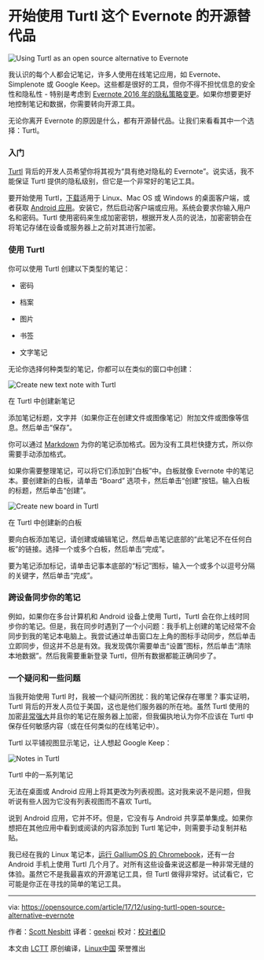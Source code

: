 开始使用 Turtl 这个 Evernote 的开源替代品
======
![Using Turtl as an open source alternative to Evernote](https://opensource.com/sites/default/files/styles/image-full-size/public/lead-images/BUS_brainstorm_island_520px.png?itok=6IUPyxkY)

我认识的每个人都会记笔记，许多人使用在线笔记应用，如 Evernote、Simplenote 或 Google Keep。这些都是很好的工具，但你不得不担忧信息的安全性和隐私性 - 特别是考虑到 [Evernote 2016 年的隐私策略变更][1]。如果你想要更好地控制笔记和数据，你需要转向开源工具。

无论你离开 Evernote 的原因是什么，都有开源替代品。让我们来看看其中一个选择：Turtl。

### 入门

[Turtl][2] 背后的开发人员希望你将其视为“具有绝对隐私的 Evernote”。说实话，我不能保证 Turtl 提供的隐私级别，但它是一个非常好的笔记工具。

要开始使用 Turtl，[下载][3]适用于 Linux、Mac OS 或 Windows 的桌面客户端，或者获取 [Android 应用][4]。安装它，然后启动客户端或应用。系统会要求你输入用户名和密码。Turtl 使用密码来生成加密密钥，根据开发人员的说法，加密密钥会在将笔记存储在设备或服务器上之前对其进行加密。

### 使用 Turtl

你可以使用 Turtl 创建以下类型的笔记：

*   密码

*   档案

*   图片

*   书签

*   文字笔记

无论你选择何种类型的笔记，你都可以在类似的窗口中创建：


![Create new text note with Turtl](https://opensource.com/sites/default/files/images/life-uploads/turtl-new-note-520.png)

在 Turtl 中创建新笔记

添加笔记标题，文字并（如果你正在创建文件或图像笔记）附加文件或图像等信息。然后单击“保存”。

你可以通过 [Markdown][6] 为你的笔记添加格式。因为没有工具栏快捷方式，所以你需要手动添加格式。

如果你需要整理笔记，可以将它们添加到“白板”中。白板就像 Evernote 中的笔记本。要创建新的白板，请单击 “Board” 选项卡，然后单击“创建”按钮。输入白板的标题，然后单击“创建”。

![Create new board in Turtl](https://opensource.com/sites/default/files/images/life-uploads/turtl-boards-520.png)

在 Turtl 中创建新的白板

要向白板添加笔记，请创建或编辑笔记，然后单击笔记底部的“此笔记不在任何白板”的链接。选择一个或多个白板，然后单击“完成”。

要为笔记添加标记，请单击记事本底部的“标记”图标，输入一个或多个以逗号分隔的关键字，然后单击“完成”。

### 跨设备同步你的笔记

例如，如果你在多台计算机和 Android 设备上使用 Turtl，Turtl 会在你上线时同步你的笔记。但是，我在同步时遇到了一个小问题：我手机上创建的笔记经常不会同步到我的笔记本电脑上。我尝试通过单击窗口左上角的图标手动同步，然后单击立即同步，但这并不总是有效。我发现偶尔需要单击“设置”图标，然后单击“清除本地数据”。然后我需要重新登录 Turtl，但所有数据都能正确同步了。

### 一个疑问和一些问题

当我开始使用 Turtl 时，我被一个疑问所困扰：我的笔记保存在哪里？事实证明，Turtl 背后的开发人员位于美国，这也是他们服务器的所在地。虽然 Turtl 使用的加密[非常强大][8]并且你的笔记在服务器上加密，但我偏执地认为你不应该在 Turtl 中保存任何敏感内容（或在任何类似的在线笔记中）。

Turtl 以平铺视图显示笔记，让人想起 Google Keep：


![Notes in Turtl](https://opensource.com/sites/default/files/images/life-uploads/turtl-notes-520.png)

Turtl 中的一系列笔记

无法在桌面或 Android 应用上将其更改为列表视图。这对我来说不是问题，但我听说有些人因为它没有列表视图而不喜欢 Turtl。

说到 Android 应用，它并不坏。但是，它没有与 Android 共享菜单集成。如果你想把在其他应用中看到或阅读的内容添加到 Turtl 笔记中，则需要手动复制并粘贴。

我已经在我的 Linux 笔记本，[运行 GalliumOS 的 Chromebook][10]，还有一台 Android 手机上使用 Turtl 几个月了。对所有这些设备来说这都是一种非常无缝的体验。虽然它不是我最喜欢的开源笔记工具，但 Turtl 做得非常好。试试看它，它可能是你正在寻找的简单的笔记工具。

--------------------------------------------------------------------------------

via: https://opensource.com/article/17/12/using-turtl-open-source-alternative-evernote

作者：[Scott Nesbitt][a]
译者：[geekpi](https://github.com/geekpi)
校对：[校对者ID](https://github.com/校对者ID)

本文由 [LCTT](https://github.com/LCTT/TranslateProject) 原创编译，[Linux中国](https://linux.cn/) 荣誉推出

[a]:https://opensource.com/users/scottnesbitt
[1]:https://blog.evernote.com/blog/2016/12/15/evernote-revisits-privacy-policy/
[2]:https://turtlapp.com/
[3]:https://turtlapp.com/download/
[4]:https://turtlapp.com/download/
[6]:https://en.wikipedia.org/wiki/Markdown
[8]:https://turtlapp.com/docs/security/encryption-specifics/
[10]:https://opensource.com/article/17/4/linux-chromebook-gallium-os
